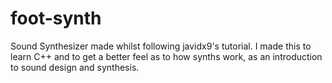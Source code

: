 # foot-synth
Sound Synthesizer made whilst following javidx9's tutorial.
I made this to learn C++ and to get a better feel as to how synths work, as an introduction to sound design and synthesis.
